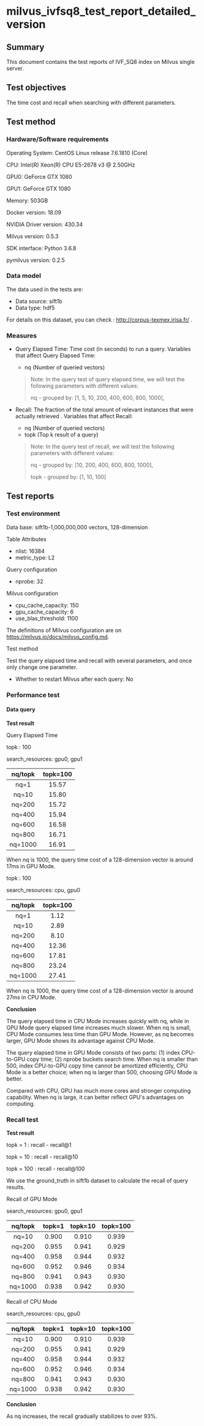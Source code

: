 # milvus_ivfsq8_test_report_detailed_version

## Summary

This document contains the test reports of IVF_SQ8 index on Milvus single server.



## Test objectives

The time cost and recall when searching with different parameters.



## Test method

### Hardware/Software requirements

Operating System: CentOS Linux release 7.6.1810 (Core) 

CPU: Intel(R) Xeon(R) CPU E5-2678 v3 @ 2.50GHz

GPU0: GeForce GTX 1080

GPU1: GeForce GTX 1080

Memory: 503GB

Docker version: 18.09

NVIDIA Driver version: 430.34

Milvus version: 0.5.3

SDK interface: Python 3.6.8

pymilvus version: 0.2.5



### Data model

The data used in the tests are:

- Data source: sift1b
- Data type: hdf5

For details on this dataset, you can check : http://corpus-texmex.irisa.fr/ .



### Measures

- Query Elapsed Time: Time cost (in seconds) to run a query. Variables that affect Query Elapsed Time:

  - nq (Number of queried vectors)

  > Note: In the query test of query elapsed time, we will test the following parameters with different values:
  >
  > nq - grouped by: [1, 5, 10,  200, 400, 600, 800, 1000], 

- Recall: The fraction of the total amount of relevant instances that were actually retrieved . Variables that affect Recall:

  - nq (Number of queried vectors)
  - topk (Top k result of a query)

  > Note: In the query test of recall, we will test the following parameters with different values:
  >
  > nq - grouped by: [10,  200, 400, 600, 800, 1000], 
  >
  > topk - grouped by: [1, 10, 100]



## Test reports

### Test environment

Data base: sift1b-1,000,000,000 vectors, 128-dimension

Table Attributes

- nlist: 16384
- metric_type: L2

Query configuration 

- nprobe: 32

Milvus configuration 

- cpu_cache_capacity: 150
- gpu_cache_capacity: 6
- use_blas_threshold: 1100

The definitions of Milvus configuration are on https://milvus.io/docs/milvus_config.md.

Test method

Test the query elapsed time and recall with several parameters, and once only change one parameter.

- Whether to restart Milvus after each query: No



### Performance test

#### Data query

**Test result**

Query Elapsed Time 

topk : 100

search_resources: gpu0, gpu1

| nq/topk | topk=100 |
| :-----: | :------: |
|  nq=1   |  15.57   |
|  nq=10  |  15.80   |
| nq=200  |  15.72   |
| nq=400  |  15.94   |
| nq=600  |  16.58   |
| nq=800  |  16.71   |
| nq=1000 |  16.91   |

When nq is 1000, the query time cost of a 128-dimension vector is around 17ms in GPU Mode. 



topk : 100

search_resources: cpu, gpu0

| nq/topk | topk=100 |
| :-----: | :------: |
|  nq=1   |   1.12   |
|  nq=10  |   2.89   |
| nq=200  |   8.10   |
| nq=400  |  12.36   |
| nq=600  |  17.81   |
| nq=800  |  23.24   |
| nq=1000 |  27.41   |

When nq is 1000, the query time cost of a 128-dimension vector is around 27ms in CPU Mode. 



**Conclusion**

The query elapsed time in CPU Mode increases quickly with nq, while in GPU Mode query elapsed time  increases much slower. When nq is small,  CPU Mode consumes less time than GPU Mode. However, as nq becomes larger, GPU Mode shows its advantage against CPU Mode. 

The query elapsed time in GPU Mode consists of two parts: (1) index CPU-to-GPU copy time; (2) nprobe buckets search time. When nq is smaller than 500, index CPU-to-GPU copy time cannot be amortized efficiently, CPU Mode is a better choice; when nq is larger than 500, choosing GPU Mode is better.

Compared with CPU, GPU has much more cores and stronger computing capability. When nq is large, it can better reflect GPU's advantages on computing.



### Recall test

**Test result**

topk = 1 : recall - recall@1

topk = 10 : recall - recall@10

topk = 100 : recall - recall@100

We use the ground_truth in sift1b dataset to calculate the recall of query results.



Recall of GPU Mode

search_resources: gpu0, gpu1

| nq/topk | topk=1 | topk=10 | topk=100 |
| :-----: | :----: | :-----: | :------: |
|  nq=10  | 0.900  |  0.910  |  0.939   |
| nq=200  | 0.955  |  0.941  |  0.929   |
| nq=400  | 0.958  |  0.944  |  0.932   |
| nq=600  | 0.952  |  0.946  |  0.934   |
| nq=800  | 0.941  |  0.943  |  0.930   |
| nq=1000 | 0.938  |  0.942  |  0.930   |



Recall of CPU Mode

search_resources: cpu, gpu0

| nq/topk | topk=1 | topk=10 | topk=100 |
| :-----: | :----: | :-----: | :------: |
|  nq=10  | 0.900  |  0.910  |  0.939   |
| nq=200  | 0.955  |  0.941  |  0.929   |
| nq=400  | 0.958  |  0.944  |  0.932   |
| nq=600  | 0.952  |  0.946  |  0.934   |
| nq=800  | 0.941  |  0.943  |  0.930   |
| nq=1000 | 0.938  |  0.942  |  0.930   |



**Conclusion**

As nq increases, the recall gradually stabilizes to over 93%.
